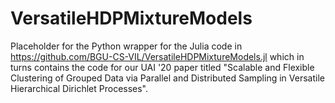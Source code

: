# VersatileHDPMixtureModels

Placeholder for the Python wrapper for the Julia code in https://github.com/BGU-CS-VIL/VersatileHDPMixtureModels.jl 
which in turns contains the code for our UAI '20 paper titled "Scalable and Flexible Clustering of Grouped Data via Parallel and Distributed Sampling in Versatile Hierarchical Dirichlet Processes".
